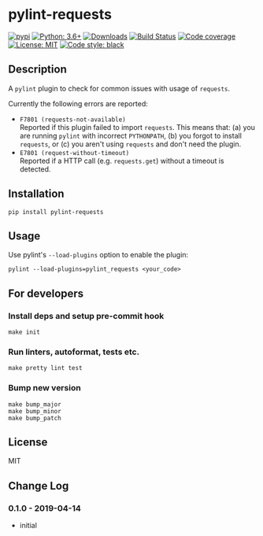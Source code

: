 # pylint-requests

[![pypi](https://badge.fury.io/py/pylint-requests.svg)](https://pypi.org/project/pylint-requests)
[![Python: 3.6+](https://img.shields.io/badge/Python-3.6+-blue.svg)](https://pypi.org/project/pylint-requests)
[![Downloads](https://img.shields.io/pypi/dm/pylint-requests.svg)](https://pypistats.org/packages/pylint-requests)
[![Build Status](https://travis-ci.org/m-burst/pylint-requests.svg?branch=master)](https://travis-ci.org/m-burst/pylint-requests)
[![Code coverage](https://codecov.io/gh/m-burst/pylint-requests/branch/master/graph/badge.svg)](https://codecov.io/gh/m-burst/pylint-requests)
[![License: MIT](https://img.shields.io/badge/License-MIT-green.svg)](https://en.wikipedia.org/wiki/MIT_License)
[![Code style: black](https://img.shields.io/badge/code%20style-black-000000.svg)](https://github.com/ambv/black)

## Description

A `pylint` plugin to check for common issues with usage of `requests`.

Currently the following errors are reported:

* `F7801 (requests-not-available)`  
Reported if this plugin failed to import `requests`.
This means that: (a) you are running `pylint` with incorrect `PYTHONPATH`,
(b) you forgot to install `requests`, or (c) you aren't using `requests` and don't
need the plugin.
* `E7801 (request-without-timeout)`  
Reported if a HTTP call (e.g. `requests.get`) without a timeout is detected.

## Installation

    pip install pylint-requests

## Usage

Use pylint's `--load-plugins` option to enable the plugin:

    pylint --load-plugins=pylint_requests <your_code>

## For developers

### Install deps and setup pre-commit hook

    make init

### Run linters, autoformat, tests etc.

    make pretty lint test

### Bump new version

    make bump_major
    make bump_minor
    make bump_patch

## License

MIT

## Change Log

### 0.1.0 - 2019-04-14

* initial
